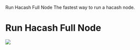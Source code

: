 Run Hacash Full Node
The fastest way to run a hacash node.

# Run Hacash Full Node


<img src="/svg/logof.svg" />